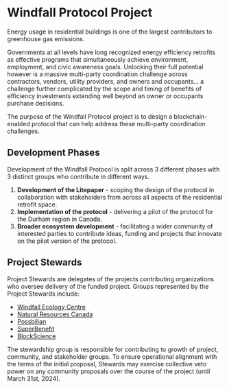 # Windfall Protocol Project

Energy usage in residential buildings is one of the largest contributors to greenhouse gas emissions.

Governments at all levels have long recognized energy efficiency retrofits as effective programs that simultaneously achieve environment, employment, and civic awareness goals. Unlocking their full potential however is a massive multi-party coordination challenge across contractors, vendors, utility providers, and owners and occupants… a challenge further complicated by the scope and timing of benefits of efficiency investments extending well beyond an owner or occupants purchase decisions.

The purpose of the Windfall Protocol project is to design a blockchain-enabled protocol that can help address these multi-party coordination challenges.

## **Development Phases**

Development of the Windfall Protocol is split across 3 different phases with 3 distinct groups who contribute in different ways.&#x20;

1. **Development of the Litepaper** - scoping the design of the protocol in collaboration with stakeholders from across all aspects of the residential retrofit space.
2. **Implementation of the protocol** - delivering a pilot of the protocol for the Durham region in Canada.
3. **Broader ecosystem development** - facilitating a wider community of interested parties to contribute ideas, funding and projects that innovate on the pilot version of the protocol.

## Project Stewards

Project Stewards are delegates of the projects contributing organizations who oversee delivery of the funded project. Groups represented by the Project Stewards include:

* [Windfall Ecology Centre](https://windfallcentre.ca/)
* [Natural Resources Canada](https://natural-resources.canada.ca/home)
* [Possbilian](https://possibilian.xyz/)
* [SuperBenefit](https://superbenefit.org/)
* [BlockScience](https://block.science/)

The stewardship group is responsible for contributing to growth of project, community, and stakeholder groups. To ensure operational alignment with the terms of the initial proposal, Stewards may exercise collective veto power on any community proposals over the course of the project (until March 31st, 2024).